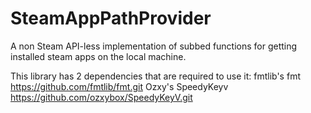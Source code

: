 # SteamAppPathProvider
A non Steam API-less implementation of subbed functions for getting installed steam apps on the local machine. 

This library has 2 dependencies that are required to use it:
fmtlib's fmt
https://github.com/fmtlib/fmt.git
Ozxy's SpeedyKeyv
https://github.com/ozxybox/SpeedyKeyV.git